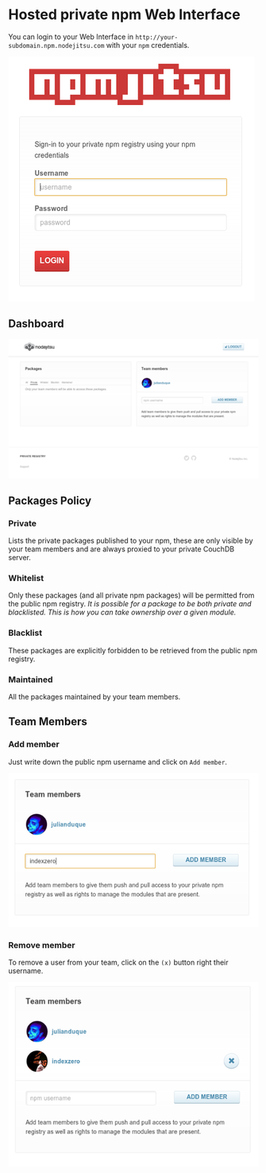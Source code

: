 # Hosted private npm Web Interface

You can login to your Web Interface in `http://your-subdomain.npm.nodejitsu.com` with your `npm` credentials.

![Login](screenshots/login.png)

## Dashboard

![Dashboard](screenshots/dashboard.png)

## Packages Policy

### Private
Lists the private packages published to your npm, these are only visible by your team members and are always proxied to your private CouchDB server.

### Whitelist
Only these packages (and all private npm packages) will be permitted from the public npm registry. *It is possible for a package to be both private and blacklisted. This is how you can take ownership over a given module.*

### Blacklist
These packages are explicitly forbidden to be retrieved from the public npm registry.

### Maintained
All the packages maintained by your team members.

## Team Members

### Add member

Just write down the public npm username and click on `Add member`.

![Add member](screenshots/add_member.png)

### Remove member
To remove a user from your team, click on the `(x)` button right their username.

![List members](screenshots/members.png)

[meta:title]: <> (Web Interface)
